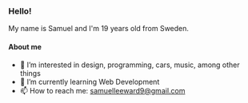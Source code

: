 ### Hello!
My name is Samuel and I'm 19 years old from Sweden.

#### About me
- 👀 I’m interested in design, programming, cars, music, among other things
- 🌱 I’m currently learning Web Development
- 📫 How to reach me: samuelleeward9@gmail.com

<!---
sawa2005/sawa2005 is a ✨ special ✨ repository because its `README.md` (this file) appears on your GitHub profile.
You can click the Preview link to take a look at your changes.
--->
